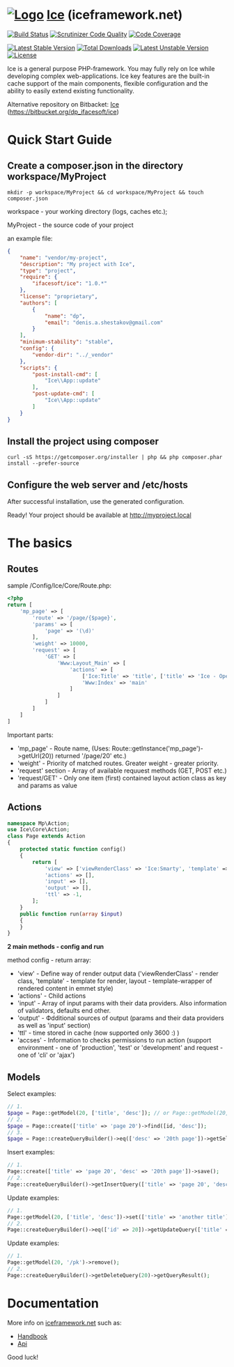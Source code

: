 [![Logo](http://iceframework.net/resource/img/logo/ice1.jpg)](http://iceframework.net) [Ice](http://iceframework.net) (iceframework.net) 
===

[![Build Status](https://scrutinizer-ci.com/g/ifacesoft/Ice/badges/build.png?b=master)](https://scrutinizer-ci.com/g/ifacesoft/Ice/build-status/master)
[![Scrutinizer Code Quality](https://scrutinizer-ci.com/g/ifacesoft/Ice/badges/quality-score.png?b=master)](https://scrutinizer-ci.com/g/ifacesoft/Ice/?branch=master)
[![Code Coverage](https://scrutinizer-ci.com/g/ifacesoft/Ice/badges/coverage.png?b=master)](https://scrutinizer-ci.com/g/ifacesoft/Ice/?branch=master)

[![Latest Stable Version](https://poser.pugx.org/ifacesoft/ice/v/stable.svg)](https://packagist.org/packages/ifacesoft/ice)
[![Total Downloads](https://poser.pugx.org/ifacesoft/ice/downloads.svg)](https://packagist.org/packages/ifacesoft/ice)
[![Latest Unstable Version](https://poser.pugx.org/ifacesoft/ice/v/unstable.svg)](https://packagist.org/packages/ifacesoft/ice)
[![License](https://poser.pugx.org/ifacesoft/ice/license.svg)](https://packagist.org/packages/ifacesoft/ice)

Ice is a general purpose PHP-framework.
You may fully rely on Ice while developing complex web-applications.
Ice key features are the built-in cache support of the main components,
flexible configuration and the ability to easily extend existing functionality.

Alternative repository on Bitbacket: [Ice](https://bitbucket.org/dp_ifacesoft/ice) (https://bitbucket.org/dp_ifacesoft/ice)

Quick Start Guide
=================

Create a composer.json in the directory workspace/MyProject
-----------------------------------------------------------

```shell
mkdir -p workspace/MyProject && cd workspace/MyProject && touch composer.json
```

workspace - your working directory (logs, caches etc.);

MyProject - the source code of your project

an example file:
```json
{
    "name": "vendor/my-project",
    "description": "My project with Ice",
    "type": "project",
    "require": {
        "ifacesoft/ice": "1.0.*"
    },
    "license": "proprietary",
    "authors": [
        {
            "name": "dp",
            "email": "denis.a.shestakov@gmail.com"
        }
    ],
    "minimum-stability": "stable",
    "config": {
        "vendor-dir": "../_vendor"
    },
    "scripts": {
        "post-install-cmd": [
            "Ice\\App::update"
        ],
        "post-update-cmd": [
            "Ice\\App::update"
        ]
    }
}
```

Install the project using composer
----------------------------------

```shell
curl -sS https://getcomposer.org/installer | php && php composer.phar install --prefer-source
```

Configure the web server and /etc/hosts
---------------------------------------

After successful installation, use the generated configuration.

Ready! Your project should be available at http://myproject.local 

The basics
==========

Routes
------

sample /Config/Ice/Core/Route.php:

```php
<?php
return [
    'mp_page' => [
        'route' => '/page/{$page}',
        'params' => [
            'page' => '(\d)'
        ],
        'weight' => 10000,
        'request' => [
            'GET' => [
                'Www:Layout_Main' => [
                    'actions' => [
                        ['Ice:Title' => 'title', ['title' => 'Ice - Open Source PHP Framework ']],
                        'Www:Index' => 'main'
                    ]
                ]
            ]
        ]
    ]
]    
```

Important parts:

* 'mp_page' - Route name, (Uses: Route::getInstance('mp_page')->getUrl(20)) returned '/page/20' etc.)
* 'weight' - Priority of matched routes. Greater weight - greater priority.
* 'request' section - Array of available requuest methods (GET, POST etc.)
* 'request/GET' - Only one item (first) contained layout action class as key and params as value

Actions
-------

```php
namespace Mp\Action;
use Ice\Core\Action;
class Page extends Action
{
    protected static function config()
    {
        return [
            'view' => ['viewRenderClass' => 'Ice:Smarty', 'template' => null, 'layout'],
            'actions' => [],
            'input' => [],
            'output' => [],
            'ttl' => -1,
        ];
    }
    public function run(array $input)
    {
    }
}
```

**2 main methods - config and run**

method config - return array:

* 'view' - Define way of render output data ('viewRenderClass' - render class, 'template' - template for render, layout - template-wrapper of rendered content in emmet style)
* 'actions' - Child actions
* 'input' - Array of input params with their data providers. Also information of validators, defaults end other.
* 'output' - Фdditional sources of output (params and their data providers as well as 'input' section)
* 'ttl' - time stored in cache (now supported only 3600 :) )
* 'accses' - Information to checks permissions to run action (support environment - one of 'production', 'test' or 'development' and request - one of 'cli' or 'ajax')

Models
------
 
Select examples:

```php
// 1.
$page = Page::getModel(20, ['title', 'desc']); // or Page::getModel(20, '*')
// 2.
$page = Page::create(['title' => 'page 20')->find([id, 'desc']);
// 3.
$page = Page::createQueryBuilder()->eq(['desc' => '20th page'])->getSelectQuery()->getModel();
``` 

Insert examples:

```php
// 1. 
Page::create(['title' => 'page 20', 'desc' => '20th page'])->save();
// 2.
Page::createQueryBuilder()->getInsertQuery(['title' => 'page 20', 'desc' => '20th page'])->getQueryResult();
```  

Update examples:

```php
// 1. 
Page::getModel(20, ['title', 'desc'])->set(['title' => 'another title'])->save();
// 2.
Page::createQueryBuilder()->eq(['id' => 20])->getUpdateQuery(['title' => 'another title'])->getQueryResult();
```   

Update examples:
 
```php
// 1. 
Page::getModel(20, '/pk')->remove();
// 2.
Page::createQueryBuilder()->getDeleteQuery(20)->getQueryResult();
```   
 
Documentation
=============

More info on [iceframework.net](http://iceframework.net) such as:

* [Handbook](http://iceframework.net/handbook)
* [Api](http://iceframework.net/resource/api/Ice/1.0/)

Good luck! 
